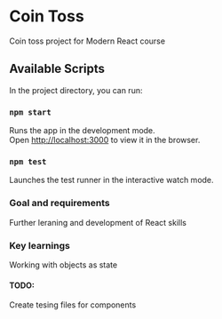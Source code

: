 # Coin Toss

Coin toss project for Modern React course

## Available Scripts

In the project directory, you can run:

### `npm start`

Runs the app in the development mode.<br />
Open [http://localhost:3000](http://localhost:3000) to view it in the browser.

### `npm test`

Launches the test runner in the interactive watch mode.<br />

### Goal and requirements

Further leraning and development of React skills

### Key learnings

Working with objects as state<br />

#### TODO:

Create tesing files for components
